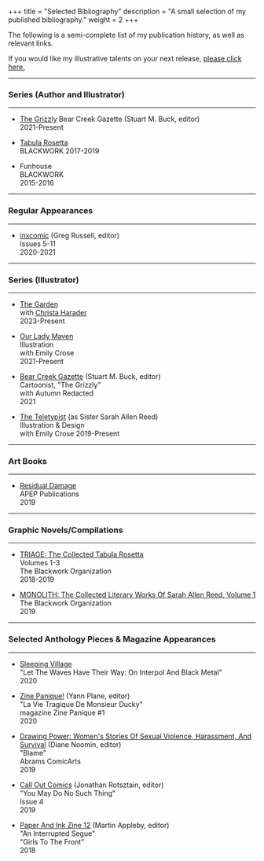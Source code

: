 +++
title = "Selected Bibliography"
description = "A small selection of my published bibliography."
weight = 2
+++


The following is a semi-complete list of my  publication history, as well as relevant links.

If you would like my illustrative talents on your next release, [please click here.](/contact)

---

### Series (Author and Illustrator)

---

* [The Grizzly](/comics/samplestory2)
   Bear Creek Gazette (Stuart M. Buck, editor)     
   2021-Present

* [Tabula Rosetta](https://tabularosetta.com)  
   BLACKWORK
   2017-2019

*  Funhouse   
   BLACKWORK  
   2015-2016   

---

### Regular Appearances   

---

* [inxcomic](https://www.facebook.com/inxcomic) (Greg Russell, editor)      
   Issues 5-11   
   2020-2021

---

### Series (Illustrator)

---

*  [The Garden](https://truckstop.coffee/post/update_garden/)   
   with [Christa Harader](https://kc-comics.com/)   
   2023-Present   

* [Our Lady Maven](https://ourladymaven.com)   
   Illustration   
   with Emily Crose   
   2021-Present   

* [Bear Creek Gazette](https://welcometobearcreek.com) (Stuart M. Buck, editor)      
   Cartoonist, "The Grizzly"   
   with Autumn Redacted    
   2021   

* [The Teletypist](https://theteletypist.com) (as Sister Sarah Allen Reed)   
   Illustration & Design   
   with Emily Crose
   2019-Present

---

### Art Books

---

* [Residual Damage](https://www.apeppublications.com/product/residual-damage/)   
   APEP Publications   
   2019   

---

### Graphic Novels/Compilations

---

* [TRIAGE: The Collected Tabula Rosetta](https://www.goodreads.com/book/show/44986651-triage-2)    
   Volumes 1-3   
   The Blackwork Organization    
   2018-2019   

* [MONOLITH: The Collected Literary Works Of Sarah Allen Reed, Volume 1](https://www.goodreads.com/book/show/43502608-monolith)   
   The Blackwork Organization    
   2019   

--- 

### Selected Anthology Pieces & Magazine Appearances

---

* [Sleeping Village](https://www.sleepingvillagereviews.com/reviews/let-the-waves-have-their-way-on-interpol-and-black-metal-a-retrospective-by-sarah-allen-reed)   
   "Let The Waves Have Their Way: On Interpol And Black Metal"   
   2020

* [Zine Panique!](https://zinepanique.bigcartel.com/product/magazine-zine-panique-1) (Yann Plane, editor)   
   "La Vie Tragique De Monsieur Ducky"   
   magazine Zine Panique #1   
   2020

* [Drawing Power: Women's Stories Of Sexual Violence, Harassment, And Survival](https://www.goodreads.com/book/show/43908942-drawing-power) (Diane Noomin, editor)    
   "Blame"   
   Abrams ComicArts   
   2019

* [Call Out Comics](https://rotsztain.com/projects/call_out.html) (Jonathan Rotsztain, editor)   
   "You May Do No Such Thing"   
   Issue 4   
   2019   

* [Paper And Ink Zine 12](https://www.paperandinkzine.co.uk/) (Martin Appleby, editor)   
   "An Interrupted Segue"   
   "Girls To The Front"  
   2018
